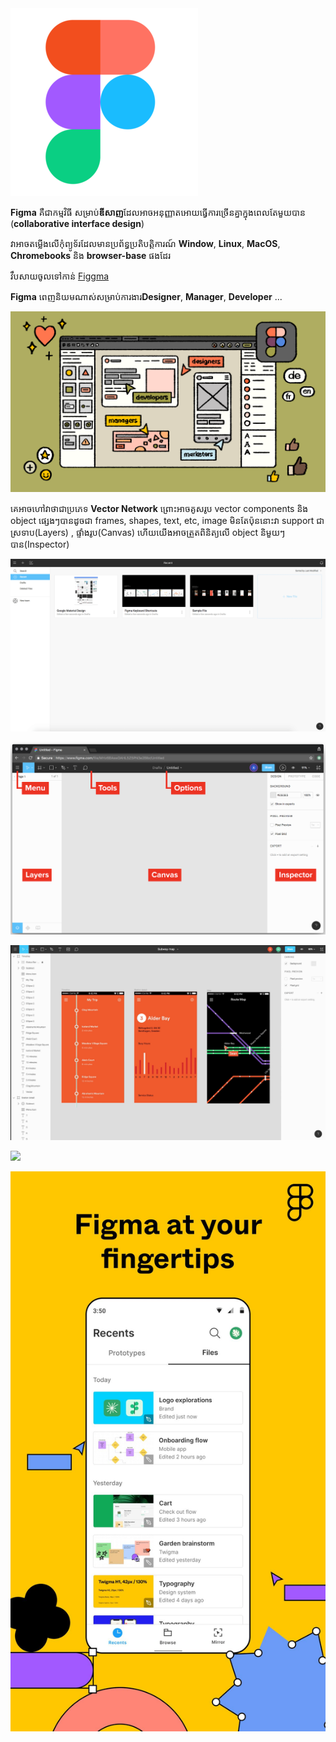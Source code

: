 <img src="/assets/img/figma-logo.png" title="" alt="s" data-align="center">

**Figma** គឺជាកម្មវិធី សម្រាប់**ឌីសាញ**ដែលអាចអនុញ្ញាតអោយធ្វើការច្រើនគ្នាក្នុងពេលតែមួយបាន (**collaborative interface design**) 

វាអាចតម្លើងលើកុំព្យូទ័រដែលមានប្រព័ន្ធប្រតិបត្តិការណ៍ **Window**, **Linux**, **MacOS**, **Chromebooks** និង **browser-base** ផងដែរ

វឹបសាយចូលទៅកាន់ [Figgma](https://www.figma.com)

**Figma** ពេញនិយមណាស់សម្រាប់ការងារ​ **Designer**, **Manager**, **Developer** ...

![](/assets/img/Figma.png)

គេអាចហៅវាថាជាប្រភេទ **Vector Network** ព្រោះអាចគូសរូប vector components និង object ផ្សេងៗបានដូចជា frames, shapes, text, etc, image មិនតែប៉ុននោះវា support ជាស្រទាប(Layers) , ផ្ទាំងរូប(Canvas)  ហើយយើងអាចត្រួតពិនិត្យលើ object និមួយៗបាន(Inspector)

![](/assets/img/figma-01.png)

![](/assets/img/figma-02.png)

![](/assets/img/figma-subway.png)

![](/assets/img/figma-bovet-mobile.jpg)

![](/assets/img/figma-03.jpg)
